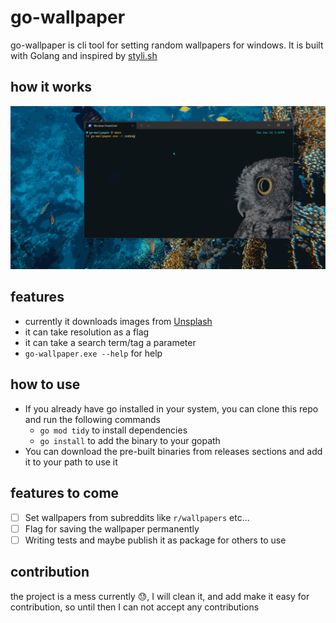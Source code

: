 # go-wallpaper

go-wallpaper is cli tool for setting random wallpapers for windows. It is built with Golang and inspired by [styli.sh](https://github.com/thevinter/styli.sh)

## how it works

![go-wallpaper.gif](./go-wallpaper.gif)

## features

- currently it downloads images from [Unsplash](https://unsplash.com)
- it can take resolution as a flag
- it can take a search term/tag a parameter
- `go-wallpaper.exe --help` for help

## how to use

- If you already have go installed in your system, you can clone this repo and run the following commands
  - `go mod tidy` to install dependencies
  - `go install` to add the binary to your gopath
- You can download the pre-built binaries from releases sections and add it to your path to use it

## features to come

- [ ] Set wallpapers from subreddits like `r/wallpapers` etc...
- [ ] Flag for saving the wallpaper permanently
- [ ] Writing tests and maybe publish it as package for others to use

## contribution

the project is a mess currently 😓, I will clean it, and add make it easy for contribution, so until then I can not accept any contributions
